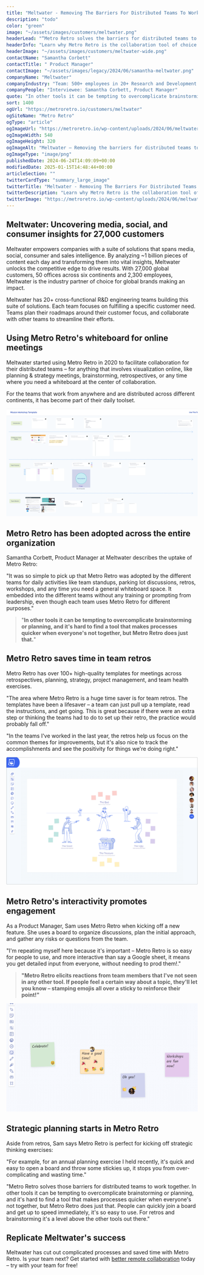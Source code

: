 ```yaml
---
title: "Meltwater - Removing The Barriers For Distributed Teams To Work Together"
description: "todo"
color: "green"
image: "~/assets/images/customers/meltwater.png"
headerLead: "“Metro Retro solves the barriers for distributed teams to work together”"
headerInfo: "Learn why Metro Retro is the collaboration tool of choice for 500+ engineers at Meltwater."
headerImage: "~/assets/images/customers/meltwater-wide.png"
contactName: "Samantha Corbett"
contactTitle: " Product Manager"
contactImage: "~/assets/images/legacy/2024/06/samantha-meltwater.png"
companyName: "Meltwater"
companyIndustry: "Team: 500+ employees in 20+ Research and Development teams"
companyPeople: "Interviewee: Samantha Corbett, Product Manager"
quote: "In other tools it can be tempting to overcomplicate brainstorming or planning, and it's hard to find a tool that makes processes quicker when everyone's not together, but Metro Retro does just that."
sort: 1400
ogUrl: "https://metroretro.io/customers/meltwater"
ogSiteName: "Metro Retro"
ogType: "article"
ogImageUrl: "https://metroretro.io/wp-content/uploads/2024/06/meltwater-cs-1.png"
ogImageWidth: 540
ogImageHeight: 320
ogImageAlt: "Meltwater – Removing the barriers for distributed teams to work together"
ogImageType: "image/png"
publishedDate: 2024-06-24T14:09:09+00:00
modifiedDate: 2025-01-15T14:48:44+00:00
articleSection: ""
twitterCardType: "summary_large_image"
twitterTitle: "Meltwater - Removing The Barriers For Distributed Teams To Work Together | Metro Retro"
twitterDescription: "Learn why Metro Retro is the collaboration tool of choice for 500+ engineers at Meltwater."
twitterImage: "https://metroretro.io/wp-content/uploads/2024/06/meltwater-cs-1.png"
---
```


## Meltwater: Uncovering media, social, and consumer insights for 27,000 customers

Meltwater empowers companies with a suite of solutions that spans media, social, consumer and sales intelligence. By analyzing ~1 billion pieces of content each day and transforming them into vital insights, Meltwater unlocks the competitive edge to drive results. With 27,000 global customers, 50 offices across six continents and 2,300 employees, Meltwater is the industry partner of choice for global brands making an impact.

Meltwater has 20+ cross-functional R&D engineering teams building this suite of solutions. Each team focuses on fulfilling a specific customer need. Teams plan their roadmaps around their customer focus, and collaborate with other teams to streamline their efforts.

## Using Metro Retro's whiteboard for online meetings

Meltwater started using Metro Retro in 2020 to facilitate collaboration for their distributed teams – for anything that involves visualization online, like planning & strategy meetings, brainstorming, retrospectives, or any time where you need a whiteboard at the center of collaboration.

For the teams that work from anywhere and are distributed across different continents, it has become part of their daily toolset.

![](../../assets/images/legacy/2024/05/Screen-Shot-2024-03-25-at-2.52.36-PM-1024x574.png)

## Metro Retro has been adopted across the entire organization

Samantha Corbett, Product Manager at Meltwater describes the uptake of Metro Retro:

"It was so simple to pick up that Metro Retro was adopted by the different teams for daily activities like team standups, parking lot discussions, retros, workshops, and any time you need a general whiteboard space. It embedded into the different teams without any training or prompting from leadership, even though each team uses Metro Retro for different purposes."

> "**In other tools it can be tempting to overcomplicate brainstorming or planning, and it's hard to find a tool that makes processes quicker when everyone's not together, but Metro Retro does just that.**"

## Metro Retro saves time in team retros

Metro Retro has over 100+ high-quality templates for meetings across retrospectives, planning, strategy, project management, and team health exercises.

"The area where Metro Retro is a huge time saver is for team retros. The templates have been a lifesaver – a team can just pull up a template, read the instructions, and get going. This is great because if there were an extra step or thinking the teams had to do to set up their retro, the practice would probably fall off."

"In the teams I've worked in the last year, the retros help us focus on the common themes for improvements, but it's also nice to track the accomplishments and see the positivity for things we're doing right."

![Sprint retrospective agenda retrospective template](../../assets/images/legacy/2024/04/The-good-the-bad-the-ugly-sprint-retrospective-template-1024x679.png)

## Metro Retro's interactivity promotes engagement

As a Product Manager, Sam uses Metro Retro when kicking off a new feature. She uses a board to organize discussions, plan the initial approach, and gather any risks or questions from the team.

"I'm repeating myself here because it's important – Metro Retro is so easy for people to use, and more interactive than say a Google sheet, it means you get detailed input from everyone, without needing to prod them!."

> **"Metro Retro elicits reactions from team members that I've not seen in any other tool. If people feel a certain way about a topic, they'll let you know – stamping emojis all over a sticky to reinforce their point!"**

![](../../assets/images/legacy/2023/05/61170472107ea3dbedbd78d0_Have-a-good-time-1024x577.png)

## Strategic planning starts in Metro Retro

Aside from retros, Sam says Metro Retro is perfect for kicking off strategic thinking exercises:

"For example, for an annual planning exercise I held recently, it's quick and easy to open a board and throw some stickies up, it stops you from over-complicating and wasting time."

"Metro Retro solves those barriers for distributed teams to work together. In other tools it can be tempting to overcomplicate brainstorming or planning, and it's hard to find a tool that makes processes quicker when everyone's not together, but Metro Retro does just that. People can quickly join a board and get up to speed immediately, it's so easy to use. For retros and brainstorming it's a level above the other tools out there."

## Replicate Meltwater's success

Meltwater has cut out complicated processes and saved time with Metro Retro. Is your team next? Get started with [better remote collaboration](/remote-collaboration) today – try with your team for free!

